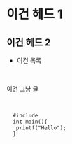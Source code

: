 # 이건 헤드 1
## 이건 헤드 2
* 이건 목록

<br>

이건 그냥 글

<br>

<code>
  #include <stdio.h>
  int main(){
   printf("Hello");
  }
</code>

